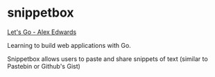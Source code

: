 # snippetbox

[Let's Go - Alex Edwards](https://lets-go.alexedwards.net/)

Learning to build web applications with Go. 

Snippetbox allows users to paste and share snippets of text (similar to Pastebin or Github's Gist)